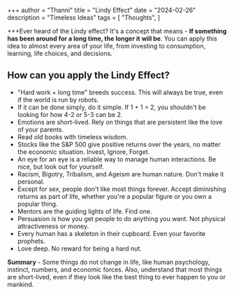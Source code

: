 +++
author = "Thanni"
title = "Lindy Effect"
date = "2024-02-26"
description = "Timeless Ideas"
tags = [
"Thoughts",
]

+++Ever heard of the Lindy effect? It's a concept that means - **If something has been around for a long time, the longer it will be**. You can apply this idea to almost every area of your life, from investing to consumption, learning, life choices, and decisions.

<!--more-->

## How can you apply the Lindy Effect?

- "Hard work + long time" breeds success. This will always be true, even if the world is run by robots.
- If it can be done simply, do it simple. If 1 + 1 = 2, you shouldn't be looking for how 4-2 or 5-3 can be 2.
- Emotions are short-lived. Rely on things that are persistent like the love of your parents.
- Read old books with timeless wisdom.
- Stocks like the S&P 500 give positive returns over the years, no matter the economic situation. Invest, Ignore, Forget.
- An eye for an eye is a reliable way to manage human interactions. Be nice, but look out for yourself.
- Racism, Bigotry, Tribalism, and Ageism are human nature. Don't make it personal.
- Except for sex, people don't like most things forever. Accept diminishing returns as part of life, whether you're a popular figure or you own a popular thing.
- Mentors are the guiding lights of life. Find one.
- Persuasion is how you get people to do anything you want. Not physical attractiveness or money.
- Every human has a skeleton in their cupboard. Even your favorite prophets.
- Love deep. No reward for being a hard nut.

**Summary** - Some things do not change in life, like human psychology, instinct, numbers, and economic forces. Also, understand that most things are short-lived, even if they look like the best thing to ever happen to you or mankind.
